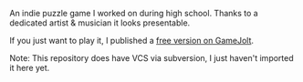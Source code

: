 An indie puzzle game I worked on during high school. Thanks to a dedicated artist & musician it looks presentable.

If you just want to play it, I published a [free version on GameJolt](https://gamejolt.com/games/colored-the-other-dimension/155572).

Note: This repository does have VCS via subversion, I just haven't imported it here yet. 
